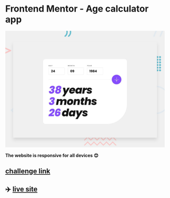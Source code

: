 
# Frontend Mentor - Age calculator app

  

![Design preview for the Age calculator app coding challenge](./design/desktop-preview.jpg)

  

**The website is responsive for all devices 😊** 

##  [ challenge link](https://www.frontendmentor.io/challenges/age-calculator-app-dF9DFFpj-Q)

  

## ✈️ [live site](https://frabjous-queijadas-5005de.netlify.app/)

  


